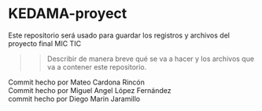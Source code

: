 # KEDAMA-proyect
Este repositorio será usado para guardar los registros y archivos del proyecto final MIC TIC 
>>Describir de manera breve qué se va a hacer y los archivos que va a contener este repositorio. 

Commit hecho por Mateo Cardona Rincón <br>
Commit hecho por Miguel Angel López Fernández <br>
commit hecho por Diego Marin Jaramillo
